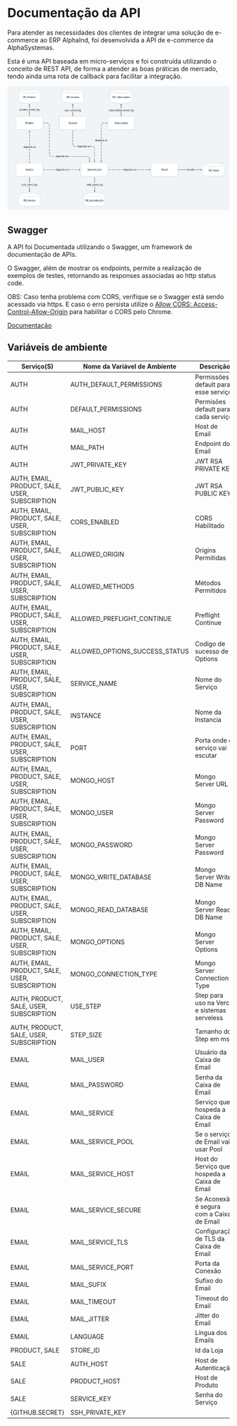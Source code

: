 # Documentação da API
Para atender as necessidades dos clientes de integrar uma solução de e-commerce ao ERP AlphaInd, foi desenvolvida a API de e-commerce da AlphaSystemas.

Esta é uma API baseada em micro-serviços e foi construída utilizando o conceito de REST API, de forma a atender as boas práticas de mercado, tendo ainda uma rota de callback para facilitar a integração.

![Arquitetura](https://raw.githubusercontent.com/alphasistemas/aPIDoc/main/images/overview.png)

## Swagger
A API foi Documentada utilizando o Swagger, um framework de documentação de APIs.

O Swagger, além de mostrar os endpoints, permite a realização de exemplos de testes, retornando as responses associadas ao http status code.

OBS: Caso tenha problema com CORS, verifique se o Swagger está sendo acessado via https. E caso o erro persista utilize o [Allow CORS: Access-Control-Allow-Origin](https://chrome.google.com/webstore/detail/allow-cors-access-control/lhobafahddgcelffkeicbaginigeejlf/related?hl=en) para habilitar o CORS pelo Chrome.

[Documentação](https://petstore.swagger.io/?url=https://raw.githubusercontent.com/alphasistemas/aPIDoc/main/src/swagger.json)

## Variáveis de ambiente
| Serviço(S)                                     | Nome da Variável de Ambiente         | Descrição                                    | Valor de Exemplo                                     | Secret | Obrigatório |
| ---------------------------------------------- | ------------------------------------ | -------------------------------------------- | ---------------------------------------------------- | ------ | ----------- |
| AUTH                                           | AUTH_DEFAULT_PERMISSIONS             | Permissões default para esse serviço         | '{""all"": [""all""]}'                               |  ✖     |  ✖         |
| AUTH                                           | DEFAULT_PERMISSIONS                  | Permisões default para cada serviço          | '{""all"": {""all"": [""all""]}}'                    |  ✖     |  ✖         |
| AUTH                                           | MAIL_HOST                            | Host de Email                                | http://api-ecomm.alphasystemas.com.br/email          |  ✖     |  🗸         |
| AUTH                                           | MAIL_PATH                            | Endpoint do Email                            | /api/email                                           |  ✖     |  🗸         |
| AUTH                                           | JWT_PRIVATE_KEY                      | JWT RSA PRIVATE KEY                          | -                                                    |  🗸     |  🗸         |
| AUTH, EMAIL, PRODUCT, SALE, USER, SUBSCRIPTION | JWT_PUBLIC_KEY                       | JWT RSA PUBLIC KEY                           | -                                                    |  🗸     |  🗸         |
| AUTH, EMAIL, PRODUCT, SALE, USER, SUBSCRIPTION | CORS_ENABLED                         | CORS Habilitado                              | true                                                 |  ✖     |  ✖         |
| AUTH, EMAIL, PRODUCT, SALE, USER, SUBSCRIPTION | ALLOWED_ORIGIN                       | Origins Permitidas                           | *                                                    |  ✖     |  ✖         |
| AUTH, EMAIL, PRODUCT, SALE, USER, SUBSCRIPTION | ALLOWED_METHODS                      | Métodos Permitidos                           | *                                                    |  ✖     |  ✖         |
| AUTH, EMAIL, PRODUCT, SALE, USER, SUBSCRIPTION | ALLOWED_PREFLIGHT_CONTINUE           | Preflight Continue                           | true                                                 |  ✖     |  ✖         |
| AUTH, EMAIL, PRODUCT, SALE, USER, SUBSCRIPTION | ALLOWED_OPTIONS_SUCCESS_STATUS       | Codigo de sucesso de Options                 | 204                                                  |  ✖     |  ✖         |
| AUTH, EMAIL, PRODUCT, SALE, USER, SUBSCRIPTION | SERVICE_NAME                         | Nome do Serviço                              | AUTH                                                 |  ✖     |  🗸         |
| AUTH, EMAIL, PRODUCT, SALE, USER, SUBSCRIPTION | INSTANCE                             | Nome da Instancia                            | auth                                                 |  ✖     |  🗸         |
| AUTH, EMAIL, PRODUCT, SALE, USER, SUBSCRIPTION | PORT                                 | Porta onde o serviço vai escutar             | 3000                                                 |  ✖     |  ✖         |
| AUTH, EMAIL, PRODUCT, SALE, USER, SUBSCRIPTION | MONGO_HOST                           | Mongo Server URL                             | mongo.sadfasdf.mongodb.net                           |  ✖     |  🗸         |
| AUTH, EMAIL, PRODUCT, SALE, USER, SUBSCRIPTION | MONGO_USER                           | Mongo Server Password                        | password                                             |  🗸     |  🗸         |
| AUTH, EMAIL, PRODUCT, SALE, USER, SUBSCRIPTION | MONGO_PASSWORD                       | Mongo Server Password                        | password                                             |  🗸     |  🗸         |
| AUTH, EMAIL, PRODUCT, SALE, USER, SUBSCRIPTION | MONGO_WRITE_DATABASE                 | Mongo Server Write DB Name                   | write                                                |  🗸     |  🗸         |
| AUTH, EMAIL, PRODUCT, SALE, USER, SUBSCRIPTION | MONGO_READ_DATABASE                  | Mongo Server Read DB Name                    | read                                                 |  🗸     |  🗸         |
| AUTH, EMAIL, PRODUCT, SALE, USER, SUBSCRIPTION | MONGO_OPTIONS                        | Mongo Server Options                         | retryWrites=true&w=majority                          |  🗸     |  🗸         |
| AUTH, EMAIL, PRODUCT, SALE, USER, SUBSCRIPTION | MONGO_CONNECTION_TYPE                | Mongo Server Connection Type                 | mongodb+srv                                          |  ✖     |  🗸         |
| AUTH, PRODUCT, SALE, USER, SUBSCRIPTION        | USE_STEP                             | Step para uso na Vercel e sistemas serveless | true                                                 |  ✖     |  🗸         |
| AUTH, PRODUCT, SALE, USER, SUBSCRIPTION        | STEP_SIZE                            | Tamanho do Step em ms                        | 1000                                                 |  ✖     |  🗸         |
| EMAIL                                          | MAIL_USER                            | Usuário da Caixa de Email                    | user@KingHost.com.br                                 |  🗸     |  🗸         |
| EMAIL                                          | MAIL_PASSWORD                        | Senha da Caixa de Email                      | user_password                                        |  🗸     |  🗸         |
| EMAIL                                          | MAIL_SERVICE                         | Serviço que hospeda a Caixa de Email         | KingHost                                             |  ✖     |  🗸         |
| EMAIL                                          | MAIL_SERVICE_POOL                    | Se o serviço de Email vai usar Pool          | true                                                 |  ✖     |  🗸         |
| EMAIL                                          | MAIL_SERVICE_HOST                    | Host do Serviço que hospeda a Caixa de Email | http://smtpi.kinghost.net/                           |  ✖     |  🗸         |
| EMAIL                                          | MAIL_SERVICE_SECURE                  | Se Aconexão é segura com a Caixa de Email    | true                                                 |  ✖     |  🗸         |
| EMAIL                                          | MAIL_SERVICE_TLS                     | Configuração de TLS da Caixa de Email        | '{ "ciphers":"SSLv3", "rejectUnauthorized": false }' |  ✖     |  🗸         |
| EMAIL                                          | MAIL_SERVICE_PORT                    | Porta da Conexão                             | 465                                                  |  ✖     |  🗸         |
| EMAIL                                          | MAIL_SUFIX                           | Sufixo do Email                              | @alphasystemas.com.br                                |  ✖     |  🗸         |
| EMAIL                                          | MAIL_TIMEOUT                         | Timeout do Email                             | 100000                                               |  ✖     |  🗸         |
| EMAIL                                          | MAIL_JITTER                          | Jitter do Email                              | 10000                                                |  ✖     |  🗸         |
| EMAIL                                          | LANGUAGE                             | Língua dos Emails                            | pt-br                                                |  ✖     |  ✖         |
| PRODUCT, SALE                                  | STORE_ID                             | Id da Loja                                   | 1                                                    |  ✖     |  🗸         |
| SALE                                           | AUTH_HOST                            | Host de Autenticação                         | http://api-ecomm.alphasystemas.com.br/auth           |  ✖     |  🗸         |
| SALE                                           | PRODUCT_HOST                         | Host de Produto                              | http://api-ecomm.alphasystemas.com.br/product        |  ✖     |  🗸         |
| SALE                                           | SERVICE_KEY                          | Senha do Serviço                             | password                                             |  🗸     |  🗸         |
| {GITHUB.SECRET}                                | SSH_PRIVATE_KEY                      |                                              | ssh_ed25519.key/ssh_ed25519.key.pub                  |  🗸     |  🗸         |
